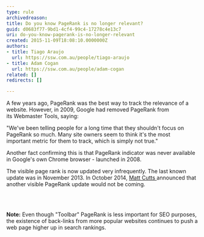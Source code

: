 ```yaml
---
type: rule
archivedreason: 
title: Do you know PageRank is no longer relevant?
guid: d0683f77-9bd1-4cf4-99c4-17278c4e13c7
uri: do-you-know-pagerank-is-no-longer-relevant
created: 2015-11-09T18:08:10.0000000Z
authors:
- title: Tiago Araujo
  url: https://ssw.com.au/people/tiago-araujo
- title: Adam Cogan
  url: https://ssw.com.au/people/adam-cogan
related: []
redirects: []

---
```



<p>A few years ago, PageRank was the best way to&#160;track the relevance of a website. However, in&#160;2009, Google&#160;had removed PageRank from its&#160;Webmaster Tools, saying&#58;<br></p><p class="ssw15-rteElement-Reference">&quot;We've been telling people for a long time that they shouldn't focus on PageRank so much. Many site owners seem to think it's the most important&#160;metric&#160;for them to track, which is simply not true.&quot;</p><p>Another fact confirming this is that&#160;PageRank indicator was never available in Google's own&#160;Chrome&#160;browser -&#160;launched in 2008.</p><p>The visible page rank is now&#160;updated very infrequently. The last known update was in November 2013. In October 2014, <a href="https&#58;//www.mattcutts.com/blog/" target="_blank">Matt Cutts  </a> announced that another visible PageRank update would not be coming. <br></p>
<br><excerpt class='endintro'></excerpt><br>
<p>​<strong>Note&#58;</strong>&#160;Even though &quot;Toolbar&quot; PageRank is less important for&#160;SEO&#160;purposes, the existence of back-links from more popular websites continues to push a web page&#160;higher up in search rankings.​<br></p>


